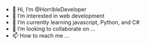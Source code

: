 - 👋 Hi, I’m @HorribleDeveloper
- 👀 I’m interested in web development
- 🌱 I’m currently learning javascript, Python, and C#
- 💞️ I’m looking to collaborate on ...
- 📫 How to reach me ...

<!---
HorribleDeveloper/HorribleDeveloper is a ✨ special ✨ repository because its `README.md` (this file) appears on your GitHub profile.
You can click the Preview link to take a look at your changes.
--->
